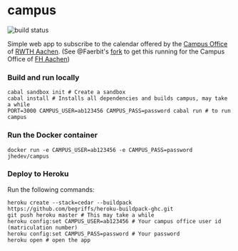 campus
======

![build status](https://circleci.com/gh/jhedev/campus.png?style=shield)

Simple web app to subscribe to the calendar offered by the [Campus Office](https://www.campus.rwth-aachen.de/office/) of [RWTH Aachen](http://www.rwth-aachen.de/). (See @Faerbit's [fork](https://github.com/Faerbit/campus) to get this running for the Campus Office of [FH Aachen](https://www.fh-aachen.de/))

### Build and run locally
```
cabal sandbox init # Create a sandbox
cabal install # Installs all dependencies and builds campus, may take a while
PORT=3000 CAMPUS_USER=ab123456 CAMPUS_PASS=password cabal run # to run campus
```

### Run the Docker container
```
docker run -e CAMPUS_USER=ab123456 -e CAMPUS_PASS=password jhedev/campus
```

### Deploy to Heroku
Run the following commands:
```
heroku create --stack=cedar --buildpack https://github.com/begriffs/heroku-buildpack-ghc.git
git push heroku master # This may take a while
heroku config:set CAMPUS_USER=ab123456 # Your campus office user id (matriculation number)
heroku config:set CAMPUS_PASS=password # Your password
heroku open # open the app
```
